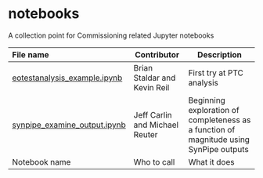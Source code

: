 # notebooks
A collection point for Commissioning related Jupyter notebooks




|File name     | Contributor     |Description      | 
|:--------------|-----------------|------------------|
| [eotestanalysis_example.ipynb](eotestanalysis_example.ipynb) | Brian Staldar and Kevin Reil | First try at PTC analysis |
| [synpipe_examine_output.ipynb](synpipe_examine_output.ipynb) | Jeff Carlin and Michael Reuter | Beginning exploration of completeness as a function of magnitude using SynPipe outputs |
| Notebook name | Who to call | What it does |
